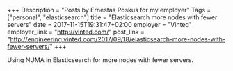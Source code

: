 +++
Description = "Posts by Ernestas Poskus for my employer"
Tags = ["personal", "elasticsearch"]
title = "Elasticsearch more nodes with fewer servers"
date = 2017-11-15T19:31:47+02:00
employer = "Vinted"
employer_link = "http://vinted.com/"
post_link = "http://engineering.vinted.com/2017/09/18/elasticsearch-more-nodes-with-fewer-servers/"
+++

Using NUMA in Elasticsearch for more nodes with fewer servers.
